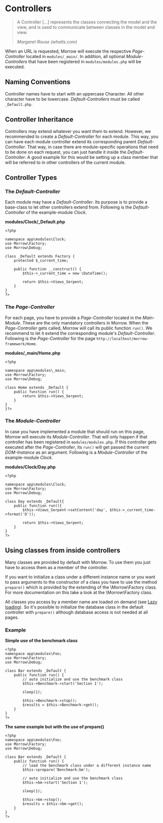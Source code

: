 Controllers
==========

> A Controller [...] represents the classes connecting the model and the view, and is used to communicate between classes in the model and view.
>
> *Margaret Rouse (whatIs.com)*

When an URL is requested, Morrow will execute the respective _Page-Controller_ located in `modules/_main/`. In addition,
all optional _Module-Controllers_ that have been registered in `modules/modules.php` will be executed.


Naming Conventions
------------------

Controller names have to start with an uppercase Character. All other character have to be lowercase. _Default-Controllers_ must
be called `_Default.php`.


Controller Inheritance
----------------------

Controllers may extend whatever you want them to extend. However, we recommended to create a _Default-Controller_ for each module.
This way, you can have each module controller extend its corresponding parent _Default-Controller_. That way, in case there are module-specific
operations that need to be done on each request, you can just handle it inside the _Default-Controller_. A good example for this would be setting
up a class member that will be referred to in other controllers of the current module.


Controller Types
----------------

### The _Default-Controller_
Each module may have a _Default-Controller_. Its purpose is to provide a base-class to let other controllers extend from.
Following is the _Default-Controller_ of the example-module _Clock_.

**modules/Clock/_Default.php**

~~~{.php}
<?php

namespace app\modules\Clock;
use Morrow\Factory;
use Morrow\Debug;

class _Default extends Factory {
	protected $_current_time;

	public function __construct() {
		$this->_current_time = new \DateTime();

		return $this->Views_Serpent;
	}
}
?>
~~~

### The _Page-Controller_
For each page, you have to provide a _Page-Controller_ located in the _Main-Module_. These are the only mandatory controllers in Morrow.
When the _Page-Controller_ gets called, Morrow will call its public function `run()`. We recommend to let it extend the corresponding module's _Default-Controller_.
Following is the _Page-Controller_ for the page `http://localhost/morrow-framework/Home`.

**modules/_main/Home.php**

~~~{.php}
<?php

namespace app\modules\_main;
use Morrow\Factory;
use Morrow\Debug;

class Home extends _Default {
	public function run() {
		return $this->Views_Serpent;
	}
}
}?>
~~~

### The _Module-Controller_
In case you have implemented a module that should run on this page, Morrow will execute its _Module-Controller_. That will only happen if that controller has been registered in `modules/modules.php`. If this controller gets executed after the _Page-Controller_, its `run()` will get passed the current _DOM-Instance_ as an argument.
Following is a _Module-Controller_ of the example-module _Clock_.

**modules/Clock/Day.php**

~~~{.php}
<?php

namespace app\modules\Clock;
use Morrow\Factory;
use Morrow\Debug;

class Day extends _Default{
	public function run(){
		$this->Views_Serpent->setContent('day', $this->_current_time->format('D'));

		return $this->Views_Serpent;
	}
}
?>
~~~

Using classes from inside controllers
-------------------------------

Many classes are provided by default with Morrow. To use them you just have to access them as a member of the controller.

If you want to initialize a class under a different instance name or you want to pass arguments to the constructor of a class you have to use the method `prepare()` which is provided by the extending of the \Morrow\Factory class. For more documentation on this take a look at the \Morrow\Factory class.

All classes you access by a member name are loaded on demand (see [Lazy loading](http://en.wikipedia.org/wiki/Lazy_loading)). So it's possible to initialize the database class in the default controller with `prepare()` although database access is not needed at all pages.

### Example

**Simple use of the benchmark class**

~~~{.php}
<?php
namespace app\modules\Foo;
use Morrow\Factory;
use Morrow\Debug;

class Bar extends _Default {
	public function run() {
		// auto initialize and use the benchmark class
		$this->Benchmark->start('Section 1');

		sleep(1);

		$this->Benchmark->stop();
		$results = $this->Benchmark->get();
	}
}
?>
~~~

**The same example but with the use of prepare()**

~~~{.php}
<?php
namespace app\modules\Foo;
use Morrow\Factory;
use Morrow\Debug;

class Bar extends _Default {
	public function run() {
		// load the benchmark class under a different instance name
		$this->prepare('Benchmark:bm');

		// auto initialize and use the benchmark class
		$this->bm->start('Section 1');

		sleep(1);

		$this->bm->stop();
		$results = $this->bm->get();
	}
}
?>
~~~
